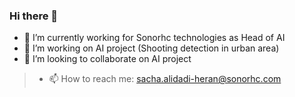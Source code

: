 ### Hi there 👋

<!--
**sachaalidadi/sachaalidadi** is a ✨ _special_ ✨ repository because its `README.md` (this file) appears on your GitHub profile.

Here are some ideas to get you started:


-->
- 🔭 I’m currently working for Sonorhc technologies as Head of AI
- 🌱 I’m working on AI project (Shooting detection in urban area)
- 👯 I’m looking to collaborate on AI project
> - 📫 How to reach me: sacha.alidadi-heran@sonorhc.com
